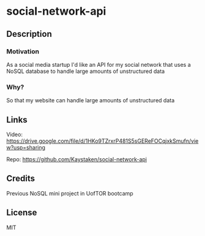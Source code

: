 # social-network-api

## Description

### Motivation

As a social media startup I'd like an API for my social network that uses a NoSQL database to handle large amounts of unstructured data

### Why?

So that my website can handle large amounts of unstructured data


## Links
 
 Video: https://drive.google.com/file/d/1HKo9TZrxrP481S5sGEReFOCqjxkSmufn/view?usp=sharing

 Repo: https://github.com/Kaystaken/social-network-api

## Credits

Previous NoSQL mini project in UofTOR bootcamp

## License

MIT
